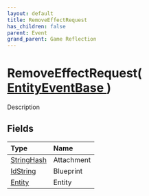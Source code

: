 ```yaml
---
layout: default
title: RemoveEffectRequest
has_children: false
parent: Event
grand_parent: Game Reflection
---
```

# RemoveEffectRequest( [ EntityEventBase ](/riftbreaker-wiki/docs/game-reflection/events/entity_event_base/) )
Description 

## Fields

| Type | Name |
|:----------|:--------------|
| [StringHash](/riftbreaker-wiki/docs/game-reflection/classes/string_hash/) | Attachment |
| [IdString](/riftbreaker-wiki/docs/game-reflection/components/id_string/) | Blueprint |
| [Entity](/riftbreaker-wiki/docs/game-reflection/classes/entity/) | Entity |

